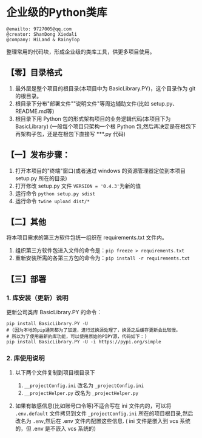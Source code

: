 # 企业级的Python类库

```
@emailto: 9727005@qq.com
@creator: ShanDong Xiedali
@company: HiLand & RainyTop
```

整理常用的代码块，形成企业级的类库工具，供更多项目使用。

## 【零】目录格式

1. 最外层是整个项目的根目录(本项目中为 BasicLibrary.PY)，这个目录作为 git 的根目录。
2. 根目录下分布"部署文件""说明文件"等周边辅助文件(比如 setup.py、README.md等)
3. 根目录下用 Python 包的形式架构项目的业务逻辑代码(本项目下为 BasicLibrary)
   (一般每个项目只架构一个根 Python 包,然后再决定是在根包下再架构子包，还是在根包下直接写 ***.py 代码)

## 【一】发布步骤：

1. 打开本项目的"终端"窗口(或者通过 windows 的资源管理器定位到本项目 setup.py 所在的目录)
2. 打开修改 setup.py 文件 `VERSION = '0.4.3'`为新的值
3. 运行命令 `python setup.py sdist`
4. 运行命令 `twine upload dist/*`

## 【二】其他

将本项目需求的第三方软件包统一组织在 requirements.txt 文件内。

1. 组织第三方软件包进入文件的命令是：`pip freeze > requirements.txt`
2. 重新安装所需的各第三方包的命令为：`pip install -r requirements.txt`

## 【三】部署


### 1. 库安装（更新）说明
更新公司类库 BasicLibrary.PY 的命令：

```
pip install BasicLibrary.PY -U
# (因为本地的pip通常都为了加速，进行过换源处理了，换源之后缓存更新会比较慢。
# 所以为了使用最新的库功能，可以使用原始的PIPY源，代码如下：)
pip install BasicLibrary.PY -U -i https://pypi.org/simple
```
### 2. 库使用说明

   1. 以下两个文件复制到项目根目录下
       1. `__projectConfig.ini` 改名为 `_projectConfig.ini`
       2. `__projectHelper.py` 改名为 `_projectHelper.py`

   2. 如果有敏感信息(比如账号口令等)不适合写在 ini 文件内的，可以将 `.env.default` 文件拷贝到文件 `_projectConfig.ini` 所在的项目根目录,然后改名为 `.env`,然后在 .env 文件内配置这些信息. (
      ini 文件是嵌入到 vcs 系统的，但 .env 是不嵌入 vcs 系统的)
